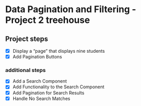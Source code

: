 # Data Pagination and Filtering - Project 2 treehouse

## Project steps

- [x] Display a “page” that displays nine students
- [x] Add Pagination Buttons

### additional steps

- [x] Add a Search Component
- [x] Add Functionality to the Search Component
- [x] Add Pagination for Search Results
- [x] Handle No Search Matches
